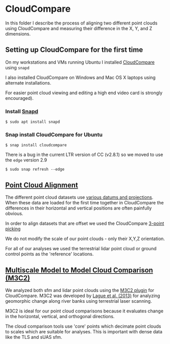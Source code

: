 # CloudCompare

In this folder I describe the process of aligning two different point clouds using CloudCompare and measuring their difference in the X, Y, and Z dimensions.

## Setting up CloudCompare for the first time

On my workstations and VMs running Ubuntu I installed [CloudCompare](http://www.cloudcompare.org/) using `snapd`

I also installed CloudCompare on Windows and Mac OS X laptops using alternate installations.

For easier point cloud viewing and editing a high end video card is strongly encouraged).

### Install [Snapd](https://snapcraft.io/docs/core/install)

```
$ sudo apt install snapd
```

### Snap install CloudCompare for Ubuntu

```
$ snap install cloudcompare
```

There is a bug in the current LTR version of CC (v2.8.1) so we moved to use the `edge` version 2.9

```
$ sudo snap refresh --edge
```


## [Point Cloud Alignment](http://www.cloudcompare.org/doc/wiki/index.php?title=Point_picking)

The different point cloud datasets use [various datums and projections](https://github.com/tyson-swetnam/lidar_sfm_data_fusion/blob/master/cloudcompare/Point_Cloud_Alignment.md#aerial-lidar). When these data are loaded for the first time together in CloudCompare the differences in their horizontal and vertical positions are often painfully obvious. 

In order to align datasets that are offset we used the CloudCompare [3-point picking](http://www.cloudcompare.org/doc/wiki/index.php?title=Point_picking)

We do not modify the scale of our point clouds - only their X,Y,Z orientation.

For all of our analyses we used the terrestrial lidar point cloud or ground control points as the 'reference' locations.

## [ Multiscale Model to Model Cloud Comparison (M3C2)](https://geosciences.univ-rennes1.fr/IMG/pdf/Accurate_3D_point_cloud_comparison_Lague_et_al-_revised_with_figures_feb2013.pdf)

We analyzed both sfm and lidar point clouds using the [M3C2 plugin](http://www.cloudcompare.org/doc/wiki/index.php?title=M3C2_(plugin)) 
for CloudCompare. M3C2 was developed by [Lague et al. (2013)](https://geosciences.univ-rennes1.fr/IMG/pdf/Accurate_3D_point_cloud_comparison_Lague_et_al-_revised_with_figures_feb2013.pdf)
for analyzing geomorphic change along river banks using terrestrial laser scanning.

M3C2 is ideal for our point cloud comparisons because it evaluates change in the horizontal, vertical, and orthogonal directions.

The cloud comparison tools use 'core' points which decimate point clouds to scales which are suitable for analyses. This is important with dense data like the TLS and sUAS sfm.
